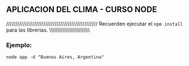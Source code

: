 ## APLICACION DEL CLIMA - CURSO NODE


/////////////////////////////////////////////////
Recuerden ejecutar el ````npm install```` para las librerias.
\\\\\\\\\\\\\\\\\\\\\\\\\\\\\\\\\\\\\\\\\\\\\\\\\

### Ejemplo:
```
node app -d "Buenos Aires, Argentina"

```